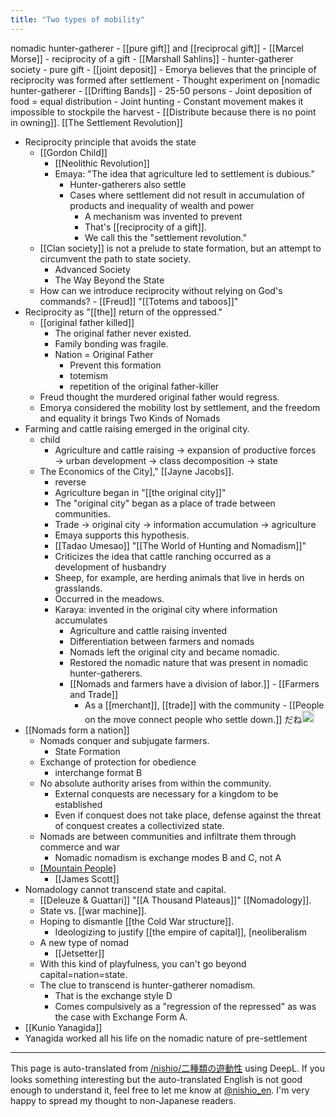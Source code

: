 ```yaml
---
title: "Two types of mobility"
---
```


nomadic hunter-gatherer
    - [[pure gift]] and [[reciprocal gift]]
    - [[Marcel Morse]]
        - reciprocity of a gift
    - [[Marshall Sahlins]]
        - hunter-gatherer society
        - pure gift
            - [[joint deposit]]
    - Emorya believes that the principle of reciprocity was formed after settlement
    - Thought experiment on [nomadic hunter-gatherer
    - [[Drifting Bands]]
    - 25-50 persons
        - Joint deposition of food = equal distribution
        - Joint hunting
    - Constant movement makes it impossible to stockpile the harvest
        - [[Distribute because there is no point in owning]].
[[The Settlement Revolution]]
- Reciprocity principle that avoids the state
    - [[Gordon Child]]
        - [[Neolithic Revolution]]
        - Emaya: "The idea that agriculture led to settlement is dubious."
            - Hunter-gatherers also settle
            - Cases where settlement did not result in accumulation of products and inequality of wealth and power
                - A mechanism was invented to prevent
                - That's [[reciprocity of a gift]].
                - We call this the "settlement revolution."
    - [[Clan society]] is not a prelude to state formation, but an attempt to circumvent the path to state society.
        - Advanced Society
        - The Way Beyond the State
    - How can we introduce reciprocity without relying on God's commands?
            - [[Freud]] "[[Totems and taboos]]"
- Reciprocity as "[[the]] return of the oppressed."
    - [[original father killed]]
        - The original father never existed.
        - Family bonding was fragile.
        - Nation = Original Father
            - Prevent this formation
            - totemism
            - repetition of the original father-killer
    - Freud thought the murdered original father would regress.
    - Emorya considered the mobility lost by settlement, and the freedom and equality it brings
Two Kinds of Nomads
- Farming and cattle raising emerged in the original city.
    - child
        - Agriculture and cattle raising → expansion of productive forces → urban development → class decomposition → state
    - The Economics of the City]," [[Jayne Jacobs]].
        - reverse
        - Agriculture began in "[[the original city]]"
        - The "original city" began as a place of trade between communities.
        - Trade → original city → information accumulation → agriculture
        - Emaya supports this hypothesis.
        - [[Tadao Umesao]] "[[The World of Hunting and Nomadism]]"
        - Criticizes the idea that cattle ranching occurred as a development of husbandry
        - Sheep, for example, are herding animals that live in herds on grasslands.
        - Occurred in the meadows.
        - Karaya: invented in the original city where information accumulates
            - Agriculture and cattle raising invented
            - Differentiation between farmers and nomads
            - Nomads left the original city and became nomadic.
            - Restored the nomadic nature that was present in nomadic hunter-gatherers.
            - [[Nomads and farmers have a division of labor.]]
                    - [[Farmers and Trade]]
                - As a [[merchant]], [[trade]] with the community
                        - [[People on the move connect people who settle down.]] だね<img src='https://scrapbox.io/api/pages/nishio-en/nishio/icon' alt='nishio.icon' height="19.5"/>
- [[Nomads form a nation]]
    - Nomads conquer and subjugate farmers.
        - State Formation
    - Exchange of protection for obedience
        - interchange format B
    - No absolute authority arises from within the community.
        - External conquests are necessary for a kingdom to be established
        - Even if conquest does not take place, defense against the threat of conquest creates a collectivized state.
    - Nomads are between communities and infiltrate them through commerce and war
        - Nomadic nomadism is exchange modes B and C, not A
    - [[Mountain People]]([[Zomia]])
        - [[James Scott]]
- Nomadology cannot transcend state and capital.
    - [[Deleuze & Guattari]] "[[A Thousand Plateaus]]" [[Nomadology]].
    - State vs. [[war machine]].
    - Hoping to dismantle [[the Cold War structure]].
        - Ideologizing to justify [[the empire of capital]], [neoliberalism
    - A new type of nomad
        - [[Jetsetter]]
    - With this kind of playfulness, you can't go beyond capital=nation=state.
    - The clue to transcend is hunter-gatherer nomadism.
        - That is the exchange style D
        - Comes compulsively as a "regression of the repressed" as was the case with Exchange Form A.
- [[Kunio Yanagida]]
- Yanagida worked all his life on the nomadic nature of pre-settlement


---
This page is auto-translated from [/nishio/二種類の遊動性](https://scrapbox.io/nishio/二種類の遊動性) using DeepL. If you looks something interesting but the auto-translated English is not good enough to understand it, feel free to let me know at [@nishio_en](https://twitter.com/nishio_en). I'm very happy to spread my thought to non-Japanese readers.